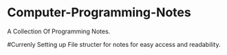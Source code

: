 # Computer-Programming-Notes
A Collection Of Programming Notes.

#Currenly Setting up File structer for notes for easy access and readability.
